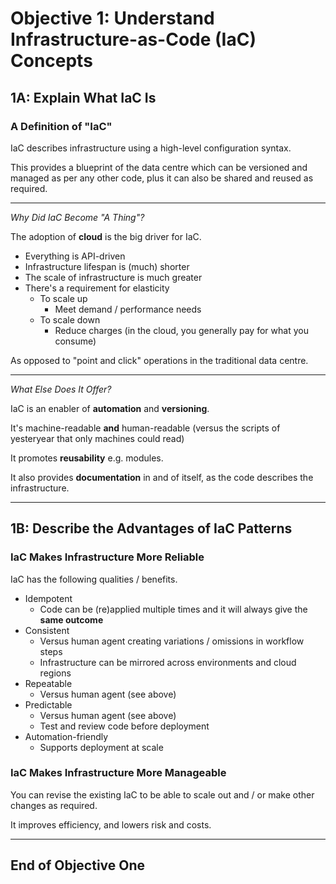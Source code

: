 # Objective 1: Understand Infrastructure-as-Code (IaC) Concepts

## 1A: Explain What IaC Is

### A Definition of "IaC"

IaC describes infrastructure using a high-level configuration syntax.  

This provides a blueprint of the data centre which can be versioned and managed as per any other code, plus it can also be shared and reused as required.

----

_Why Did IaC Become "A Thing"?_

The adoption of **cloud** is the big driver for IaC.

- Everything is API-driven
- Infrastructure lifespan is (much) shorter
- The scale of infrastructure is much greater
- There's a requirement for elasticity
  - To scale up
    - Meet demand / performance needs
  - To scale down
    - Reduce charges (in the cloud, you generally pay for what you consume)

As opposed to "point and click" operations in the traditional data centre.

----

_What Else Does It Offer?_

IaC is an enabler of **automation** and **versioning**.

It's machine-readable **and** human-readable (versus the scripts of yesteryear that only machines could read)

It promotes **reusability** e.g. modules.

It also provides **documentation** in and of itself, as the code describes the infrastructure.
  
----

## 1B: Describe the Advantages of IaC Patterns

### IaC Makes Infrastructure More Reliable

IaC has the following qualities / benefits.

- Idempotent
  - Code can be (re)applied multiple times and it will always give the **same outcome**
- Consistent
  - Versus human agent creating variations / omissions in workflow steps
  - Infrastructure can be mirrored across environments and cloud regions
- Repeatable
  - Versus human agent (see above)
- Predictable
  - Versus human agent (see above)
  - Test and review code before deployment
- Automation-friendly
  - Supports deployment at scale

### IaC Makes Infrastructure More Manageable

You can revise the existing IaC to be able to scale out and / or make other changes as required.

It improves efficiency, and lowers risk and costs.

----

## End of Objective One
